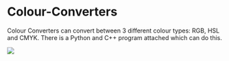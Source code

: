 # Colour-Converters

Colour Converters can convert between 3 different colour types: RGB, HSL and CMYK. There is a Python and C++ program attached which can do this.

![](https://view-counter.tobyhagan.com/?user=ShashCode2348/Colour-Converters)
